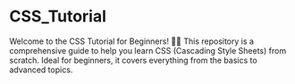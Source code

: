 # CSS_Tutorial
Welcome to the CSS Tutorial for Beginners! 🎨✨  This repository is a comprehensive guide to help you learn CSS (Cascading Style Sheets) from scratch. Ideal for beginners, it covers everything from the basics to advanced topics.
